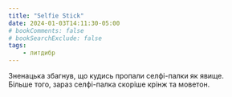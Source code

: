```yaml
---
title: "Selfie Stick"
date: 2024-01-03T14:11:30-05:00
# bookComments: false
# bookSearchExclude: false
tags:
    - литдибр
---
```


Зненацька збагнув, що кудись пропали селфі-палки як явище.  
Більше того, зараз селфі-палка скоріше крінж та моветон.
